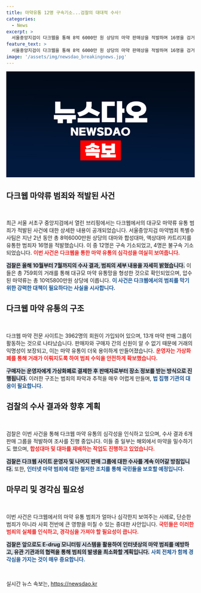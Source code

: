 ```yaml
---
title: 마약유통 12명 구속기소...검찰의 대대적 수사!
categories:
  - News
excerpt: >
  서울중앙지검이 다크웹을 통해 8억 6000만 원 상당의 마약 판매상을 적발하며 16명을 검거했습니다. 온라인 마약 유통의 실체가 드러난 이번 사건, 그 이면을 파헤쳐 봅니다!
feature_text: >
  서울중앙지검이 다크웹을 통해 8억 6000만 원 상당의 마약 판매상을 적발하며 16명을 검거했습니다. 온라인 마약 유통의 실체가 드러난 이번 사건, 그 이면을 파헤쳐 봅니다!
image: '/assets/img/newsdao_breakingnews.jpg'
---
```


<p><img src="/assets/img/newsdao_breakingnews.jpg" alt="bookingtag 속보" /></p>

<h2 data-ke-size="size26">다크웹 마약류 범죄와 적발된 사건</h2>

<p data-ke-size="size16">&nbsp;</p>

<p>최근 서울 서초구 중앙지검에서 열린 브리핑에서는 다크웹에서의 대규모 마약류 유통 범죄가 적발된 사건에 대한 상세한 내용이 공개되었습니다. 서울중앙지검 마약범죄 특별수사팀은 지난 2년 동안 총 8억6000만원 상당의 대마와 합성대마, 액상대마 카트리지를 유통한 범죄자 16명을 적발했습니다. 이 중 12명은 구속 기소되었고, 4명은 불구속 기소되었습니다. <b><span style="color: #ee2323;">이번 사건은 다크웹을 통한 마약 유통의 심각성을 여실히 보여줍니다.</span></b> </p>

<p><b><span style="background-color: #21538527;">검찰은 올해 10월부터 7월까지의 수사 결과, 범죄의 세부 내용을 자세히 밝혔습니다.</span></b> 이들은 총 759회의 거래를 통해 대규모 마약 유통망을 형성한 것으로 확인되었으며, 압수된 마약류는 총 10억5800만원 상당에 이릅니다. <b><span style="color: #1a5490;">이 사건은 다크웹에서의 범죄를 막기 위한 강력한 대책이 필요하다는 사실을 시사합니다.</span></b></p>

<h2 data-ke-size="size26">다크웹 마약 유통의 구조</h2>

<p data-ke-size="size16">&nbsp;</p>

<p>다크웹 마약 전문 사이트는 3962명의 회원이 가입되어 있으며, 13개 마약 판매 그룹이 활동하는 것으로 나타났습니다. 판매자와 구매자 간의 신원이 알 수 없기 때문에 거래의 익명성이 보장되고, 이는 마약 유통이 더욱 용이하게 만들어졌습니다. <b><span style="color: #ee2323;">운영자는 가상화폐를 통해 거래가 이뤄지도록 하여 범죄 수익을 안전하게 확보했습니다.</span></b></p>

<p><b><span style="background-color: #21538527;">구매자는 운영자에게 가상화폐로 결제한 후 판매자로부터 장소 정보를 받는 방식으로 진행됩니다.</span></b> 이러한 구조는 범죄의 파악과 추적을 매우 어렵게 만들며, <b><span style="color: #1a5490;">법 집행 기관의 대응이 필요합니다.</span></b></p>

<h2 data-ke-size="size26">검찰의 수사 결과와 향후 계획</h2>

<p data-ke-size="size16">&nbsp;</p>

<p>검찰은 이번 사건을 통해 다크웹 마약 유통의 심각성을 인식하고 있으며, 수사 결과 6개 판매 그룹을 적발하여 조사를 진행 중입니다. 이들 중 일부는 해외에서 마약을 밀수하기도 했으며, <b><span style="color: #ee2323;">합성대마 및 대마를 재배하는 작업도 진행하고 있었습니다.</span></b> </p>

<p><b><span style="background-color: #21538527;">검찰은 다크웹 사이트 운영자 및 나머지 판매 그룹에 대한 수사를 계속 이어갈 방침입니다.</span></b> 또한, <b><span style="color: #1a5490;">인터넷 마약 범죄에 대한 철저한 조치를 통해 국민들을 보호할 예정입니다.</span></b></p>

<h2 data-ke-size="size26">마무리 및 경각심 필요성</h2>

<p data-ke-size="size16">&nbsp;</p>

<p>이번 사건은 다크웹에서의 마약 유통 범죄가 얼마나 심각한지 보여주는 사례로, 단순한 범죄가 아니라 사회 전반에 큰 영향을 미칠 수 있는 중대한 사안입니다. <b><span style="color: #ee2323;">국민들은 이러한 범죄의 실체를 인식하고, 경각심을 가져야 할 필요성이 큽니다.</span></b> </p>

<p><b><span style="background-color: #21538527;">검찰은 앞으로도 E-drug 모니터링 시스템을 활용하여 인터넷상의 마약 범죄를 예방하고, 유관 기관과의 협력을 통해 범죄의 발생을 최소화할 계획입니다.</span></b> <b><span style="color: #1a5490;">사회 전체가 함께 경각심을 가지는 것이 매우 중요합니다.</span></b></p>

<p data-ke-size="size16">&nbsp;</p>
실시간 뉴스 속보는, <a href="https://newsdao.kr" rel="dofollow">https://newsdao.kr</a>


